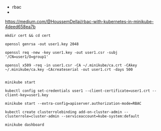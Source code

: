 
- rbac
- 
https://medium.com/@HoussemDellai/rbac-with-kubernetes-in-minikube-4deed658ea7b

```
mkdir cert && cd cert

openssl genrsa -out user1.key 2048

openssl req -new -key user1.key -out user1.csr -subj '/CN=user1/O=group1'

openssl x509 -req -in user1.csr -CA ~/.minikube/ca.crt -CAkey ~/.minikube/ca.key -CAcreateserial -out user1.crt -days 500


minikube start
 
kubectl config set-credentials user1 --client-certificate=user1.crt --client-key=user1.key

```

```
minikube start --extra-config=apiserver.authorization-mode=RBAC

kubectl create clusterrolebinding add-on-cluster-admin --clusterrole=cluster-admin --serviceaccount=kube-system:default

minikube dashboard
```